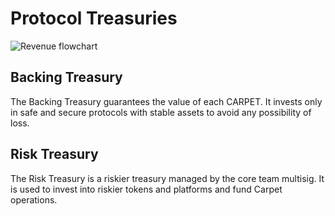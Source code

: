 # Protocol Treasuries

![Revenue flowchart](/img/revenue.png)

## Backing Treasury

The Backing Treasury guarantees the value of each CARPET. It invests only in safe and secure protocols with stable assets to avoid any possibility of loss.

## Risk Treasury

The Risk Treasury is a riskier treasury managed by the core team multisig. It is used to invest into riskier tokens and platforms and fund Carpet operations.
